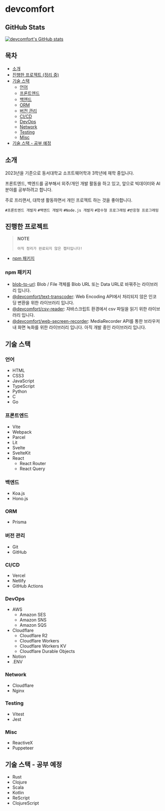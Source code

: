 <div align="left">

# devcomfort

## GitHub Stats

[![devcomfort's GitHub stats](https://github-readme-stats.vercel.app/api?username=devcomfort)](https://github.com/devcomfort)

## 목차

- [소개](#소개)
- [진행한 프로젝트 (정리 중)](#진행한-프로젝트)
- [기술 스택](#기술-스택)
  - [언어](#언어)
  - [프론트엔드](#프론트엔드)
  - [백엔드](#백엔드)
  - [ORM](#orm)
  - [버전 관리](#버전-관리)
  - [CI/CD](#cicd)
  - [DevOps](#devops)
  - [Network](#network)
  - [Testing](#testing)
  - [Misc](#misc)
- [기술 스택 - 공부 예정](#기술-스택---공부-예정)

## 소개

2023년을 기준으로 동서대학교 소프트웨어학과 3학년에 재학 중입니다.

프론트엔드, 백엔드를 공부해서 외주/개인 개발 활동을 하고 있고, 앞으로 빅데이터와 AI 분야를 공부하려고 합니다.

주로 프리랜서, 대학생 활동하면서 개인 프로젝트 하는 것을 좋아합니다.

`#프론트엔드 개발자` `#백엔드 개발자` `#Node.js 개발자`
`#함수형 프로그래밍` `#반응형 프로그래밍`

## 진행한 프로젝트

> **NOTE**
>
> `아직 정리가 완료되지 않은 쳅터입니다!`

- [npm 패키지](#npm-패키지)

### npm 패키지

- [blob-to-url](https://www.npmjs.com/package/blob-to-url): Blob / File 객체를 Blob URL 또는 Data URL로 바꿔주는 라이브러리 입니다.
- [@devcomfort/text-transcoder](https://www.npmjs.com/package/@devcomfort/text-transcoder): Web Encoding API에서 처리되지 않은 인코딩 변환을 위한 라이브러리 입니다.
- [@devcomfort/csv-reader](https://www.npmjs.com/package/@devcomfort/csv-reader): 자바스크립트 환경에서 csv 파일을 읽기 위한 라이브러리 입니다.
- [@devcomfort/web-secreen-recorder](https://www.npmjs.com/package/@devcomfort/web-screen-recorder): MediaRecorder API를 통한 브라우저 내 화면 녹화를 위한 라이브러리 입니다. 아직 개발 중인 라이브러리 입니다.

## 기술 스택

### 언어

- HTML
- CSS3
- JavaScript
- TypeScript
- Python
- C
- Go

### 프론트엔드

- Vite
- Webpack
- Parcel
- Lit
- Svelte
- SvelteKit
- React
  - React Router
  - React Query

### 백엔드

- Koa.js
- Hono.js

### ORM

- Prisma

### 버전 관리

- Git
- GitHub

### CI/CD

- Vercel
- Netlify
- GitHub Actions

### DevOps

- AWS
  - Amazon SES
  - Amazon SNS
  - Amazon SQS
- Cloudflare
  - Cloudflare R2
  - Cloudflare Workers
  - Cloudflare Workers KV
  - Cloudflare Durable Objects
- Notion
- .ENV

### Network

- Cloudflare
- Nginx

### Testing

- Vitest
- Jest

### Misc

- ReactiveX
- Puppeteer

## 기술 스택 - 공부 예정

- Rust
- Clojure
- Scala
- Kotlin
- ReScript
- ClojureScript

</div>
